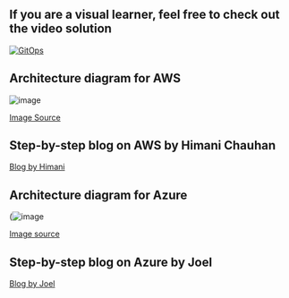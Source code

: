 ## If you are a visual learner, feel free to check out the video solution
[![GitOps](https://img.youtube.com/vi/LgBnbmfsIdA/sddefault.jpg)](https://youtu.be/LgBnbmfsIdA)

## Architecture diagram for AWS

![image](https://github.com/piyushsachdeva/10weeksofcloudops/assets/40286378/d1617a98-384b-45c3-95fd-b84c42d1dfcb)

[Image Source](https://github.com/chauhan-himani/kube_manifest)

## Step-by-step blog on AWS by Himani Chauhan
[Blog by Himani](https://medium.com/@chauhanhimani512/deploying-dockerized-app-on-aws-eks-cluster-using-argocd-and-gitops-methodology-with-circleci-71983375e550)


## Architecture diagram for Azure

(![image](https://github.com/user-attachments/assets/20b66cfe-8ded-4290-b11d-286c0e2357d7)

[Image source](https://joeloduyemi.hashnode.dev/utilizing-gitops-approach-and-azure-pipelines-to-deploy-a-dockerized-application-onto-an-aks-cluster-via-argocd)

## Step-by-step blog on Azure by Joel
[Blog by Joel](https://joeloduyemi.hashnode.dev/utilizing-gitops-approach-and-azure-pipelines-to-deploy-a-dockerized-application-onto-an-aks-cluster-via-argocd)
